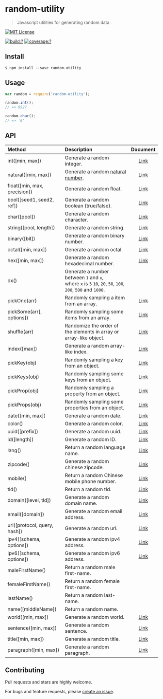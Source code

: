 # random-utility

> Javascript utilities for generating random data.


[![MIT License](https://img.shields.io/badge/license-MIT_License-green.svg?style=flat-square)](https://github.com/mock-end/random-utility/blob/master/LICENSE)

[![build:?](https://img.shields.io/travis/mock-end/random-utility/master.svg?style=flat-square)](https://travis-ci.org/mock-end/random-utility)
[![coverage:?](https://img.shields.io/coveralls/mock-end/random-utility/master.svg?style=flat-square)](https://coveralls.io/github/mock-end/random-utility)


## Install

```
$ npm install --save random-utility
```

## Usage

```js
var random = require('random-utility');

random.int();
// => 9527

random.char();
// => 'G'

```

## API

| Method                        | Description  | Document |
|:------------------------------|:-------------|:--------:|
| int([min, max])               | Generate a random integer.  | [Link](https://github.com/mock-end/random-integral#random-integral)  |
| natural([min, max])           | Generate a random [natural number](https://en.wikipedia.org/wiki/Natural_number).  | [Link](https://github.com/mock-end/random-natural#random-natural)  |
| float([min, max, precision])  | Generate a random float.  | [Link](https://github.com/mock-end/random-decimal#random-decimal)  |
| bool([seed1, seed2, ref])     | Generate a random boolean (true/false). | [Link](https://github.com/mock-end/random-bool#random-bool)  |
| char([pool])                  | Generate a random character. | [Link](https://github.com/mock-end/random-char#random-char)  |
| string([pool, length])        | Generate a random string. | [Link](https://github.com/mock-end/random-utility/blob/master/lib/string.js#L11)  |
| binary([bit])                 | Generate a random binary number. | [Link](https://github.com/mock-end/random-binary#random-binary) |
| octal([min, max])             | Generate a random octal. | [Link](https://github.com/mock-end/random-octal#random-octal) |
| hex([min, max])               | Generate a random hexadecimal number. | [Link](https://github.com/mock-end/random-hexadecimal#random-hexadecimal) |
| dx()                          | Generate a number between `1` and `x`,<br> where `x` is `5` `10`, `20`, `50`, `100`, `200`, `500` and `1000`. |  |
| pickOne(arr)                  | Randomly sampling a item from an array. | [Link](https://github.com/mock-end/pick-item#pick-item) |
| pickSome(arr[, options])      | Randomly sampling some items from an array. | [Link](https://github.com/mock-end/pick-items#pick-items) |
| shuffle(arr)                  | Randomize the order of the elements in array or array-like object. | [Link](https://github.com/mock-end/shuffle-arr#shuffle-arr) |
| index([max])                  | Generate a random array-like index. | [Link](https://github.com/mock-end/random-index#random-index) |
| pickKey(obj)                  | Randomly sampling a key from an object. | [Link](https://github.com/mock-end/pick-key#pick-key) |
| pickKeys(obj)                 | Randomly sampling some keys from an object. | [Link](https://github.com/mock-end/pick-keys#pick-keys) |
| pickProp(obj)                 | Randomly sampling a property from an object. | [Link](https://github.com/mock-end/pick-prop#pick-prop) |
| pickProps(obj)                | Randomly sampling some properties from an object. | [Link](https://github.com/mock-end/pick-props#pick-props) |
| date([min, max])              | Generate a random date. | [Link](https://github.com/mock-end/random-datetime#random-datetime) |
| color()                       | Generate a random color. | [Link](https://github.com/mock-end/random-color#random-color) |
| uuid([prefix])                | Generate a random uuid. | [Link](https://github.com/mock-end/random-uuid#random-uuid) |
| id([length])                  | Generate a random ID. | [Link](https://github.com/mock-end/random-identity#random-identity) |
| lang()                        | Return a random language name. | [Link](https://github.com/mock-end/random-lang#random-lang) |
| zipcode()                     | Generate a random chinese zipcode. | [Link](https://github.com/mock-end/random-zipcode#random-zipcode) |
| mobile()                      | Return a random Chinese mobile phone number. | [Link](https://github.com/mock-end/random-mobile#random-mobile) |
| tld()                         | Return a random tld. | [Link](https://github.com/mock-end/random-tld#random-tld) |
| domain([level, tld])          | Generate a random domain name. | [Link](https://github.com/mock-end/random-domains#random-domains) |
| email([domain])               | Generate a random email address. | [Link](https://github.com/mock-end/random-email#random-email) |
| url([protocol, query, hash])  | Generate a random url. | [Link](https://github.com/mock-end/random-uri#random-uri) |
| ipv4([schema, options])       | Generate a random ipv4 address. | [Link](https://github.com/mock-end/random-ipv4#random-ipv4) |
| ipv6([schema, options])       | Generate a random ipv6 address.| [Link](https://github.com/mock-end/random-ipv6#random-ipv6) |
| maleFirstName()               | Return a random male first-name. | |
| femaleFirstName()             | Return a random female first-name. | |
| lastName()                    | Return a random last-name. | |
| name([middleName])            | Return a random name. | |
| world([min, max])             | Generate a random world. | [Link](https://github.com/mock-end/random-lorem#random-lorem) |
| sentence([min, max])          | Generate a random sentence. | [Link](https://github.com/mock-end/random-sentence#random-sentence) |
| title([min, max])             | Generate a random title. | [Link](https://github.com/mock-end/random-title#random-title) |
| paragraph([min, max])         | Generate a random paragraph. | [Link](https://github.com/mock-end/random-paragraph#random-paragraph) |


## Contributing

Pull requests and stars are highly welcome.

For bugs and feature requests, please [create an issue](https://github.com/mock-end/random-utility/issues/new).
